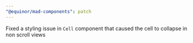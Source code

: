 ```yaml
---
"@equinor/mad-components": patch
---
```


Fixed a styling issue in `Cell` component that caused the cell to collapse in non scroll views
